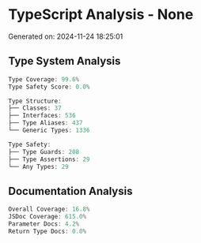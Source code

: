 # TypeScript Analysis - None
Generated on: 2024-11-24 18:25:01

## Type System Analysis
```typescript
Type Coverage: 99.6%
Type Safety Score: 0.0%

Type Structure:
├── Classes: 37
├── Interfaces: 536
├── Type Aliases: 437
└── Generic Types: 1336

Type Safety:
├── Type Guards: 208
├── Type Assertions: 29
└── Any Types: 29
```

## Documentation Analysis
```typescript
Overall Coverage: 16.8%
JSDoc Coverage: 615.0%
Parameter Docs: 4.2%
Return Type Docs: 0.0%
```

